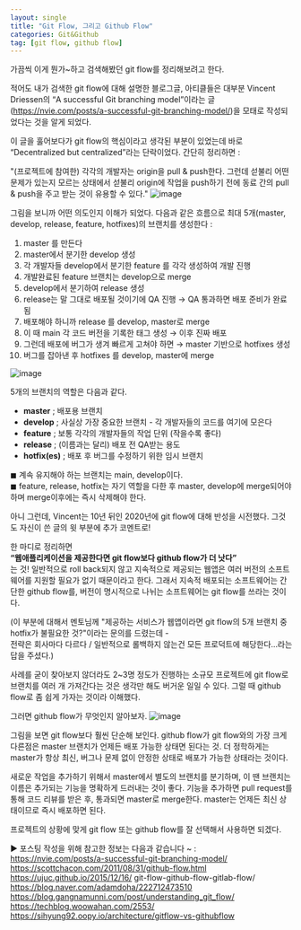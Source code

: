 ```yaml
---
layout: single
title: "Git Flow, 그리고 Github Flow"
categories: Git&Github
tag: [git flow, github flow]
---
```


가끔씩 이게 뭔가~하고 검색해봤던 git flow를 정리해보려고 한다.

적어도 내가 검색한 git flow에 대해 설명한 블로그글, 아티클들은 대부분 Vincent Driessen의 “A successful Git branching model”이라는 글(https://nvie.com/posts/a-successful-git-branching-model/)을 모태로 작성되었다는 것을 알게 되었다.

이 글을 훌어보다가 git flow의 핵심이라고 생각된 부분이 있었는데  바로 “Decentralized but centralized”라는 단락이었다. 간단히 정리하면 :

"(프로젝트에 참여한) 각각의 개발자는 origin을 pull & push한다. 그런데 섣불리 어떤 문제가 있는지 모르는 상태에서 섣불리 origin에 작업을 push하기 전에 동료 간의 pull & push을 주고 받는 것이 유용할 수 있다."
![image](https://github.com/upqnu/upqnu.github.io/assets/101033614/6f7219bb-3eee-43ef-9315-f17cdd568d20)

그림을 보니까 어떤 의도인지 이해가 되었다. 다음과 같은 흐름으로 최대 5개(master, develop, release, feature, hotfixes)의 브랜치를 생성한다 :

1. master 를 만든다
2. master에서 분기한 develop 생성
3. 각 개발자들 develop에서 분기한 feature 를 각각 생성하여 개발 진행
4. 개발완료된 feature 브랜치는 develop으로 merge
5. develop에서 분기하여 release 생성
6. release는 말 그대로 배포될 것이기에 QA 진행 → QA 통과하면 배포 준비가 완료됨
7. 배포해야 하니까 release 를 develop, master로 merge
8. 이 때 main 각 코드 버전을 기록한 태그 생성 → 이후 진짜 배포
9. 그런데 배포에 버그가 생겨 빠르게 고쳐야 하면 → master 기반으로 hotfixes 생성
10. 버그를 잡아낸 후 hotfixes 를 develop, master에 merge

![image](https://github.com/upqnu/upqnu.github.io/assets/101033614/66d75eeb-7f0a-4f1d-b3fc-c55154626cc3)

5개의 브랜치의 역할은 다음과 같다.

- **master** ; 배포용 브랜치
- **develop** ; 사실상 가장 중요한 브랜치 - 각 개발자들의 코드를 여기에 모은다
- **feature** ; 보통 각각의 개발자들의 작업 단위 (작을수록 좋다)
- **release** ; (이름과는 달리) 배포 전 QA받는 용도
- **hotfix(es)** ; 배포 후 버그를 수정하기 위한 임시 브랜치
  
◼︎ 계속 유지해야 하는 브랜치는 main, develop이다.  
◼︎ feature, release, hotfix는 자기 역할을 다한 후 master, develop에 merge되어야 하며 merge이후에는 즉시 삭제해야 한다.
  
아니 그런데, Vincent는 10년 뒤인 2020년에 git flow에 대해 반성을 시전했다. 그것도 자신이 쓴 글의 윗 부분에 추가 코멘트로!

한 마디로 정리하면  
**“웹애플리케이션을 제공한다면 git flow보다 github flow가 더 낫다”**  
는 것! 일반적으로 roll back되지 않고 지속적으로 제공되는 웹앱은 여러 버전의 소프트웨어를 지원할 필요가 없기 때문이라고 한다. 그래서 지속적 배포되는 소프트웨어는 간단한 github flow를, 버전이 명시적으로 나뉘는 소프트웨어는 git flow를 쓰라는 것이다.

(이 부분에 대해서 멘토님께 "제공하는 서비스가 웹앱이라면 git flow의 5개 브랜치 중 hotfix가 불필요한 것?"이라는 문의를 드렸는데 -  
전략은 회사마다 다르다 / 일반적으로 롤백하지 않는건 모든 프로덕트에 해당한다...라는 답을 주셨다.)

사례를 굳이 찾아보지 않더라도 2~3명 정도가 진행하는 소규모 프로젝트에 git flow로 브랜치를 여러 개 가져간다는 것은 생각만 해도 버거운 일일 수 있다. 그럴 때 github flow로 좀 쉽게 가자는 것이라 이해했다.

그러면 github flow가 무엇인지 알아보자.
![image](https://github.com/upqnu/upqnu.github.io/assets/101033614/831eeb1a-f16b-4d1c-9f6d-5a1e2e66a830)

그림을 보면 git flow보다 훨씬 단순해 보인다. github flow가 git flow와의 가장 크게 다른점은 master 브랜치가 언제든 배포 가능한 상태면 된다는 것. 더 정학하게는 master가 항상 최신, 버그나 문제 없이 안정한 상태로 배포가 가능한 상태라는 것이다.
  
새로운 작업을 추가하기 위해서 master에서 별도의 브랜치를 분기하며, 이 땐 브랜치는 이름은 추가되는 기능을 명확하게 드러내는 것이 좋다. 기능을 추가하면 pull request를 통해 코드 리뷰를 받은 후, 통과되면 master로 merge한다. master는 언제든 최신 상태이므로 즉시 배포하면 된다.
  
프로젝트의 상황에 맞게 git flow 또는 github flow를 잘 선택해서 사용하면 되겠다.
  
  
▶︎ 포스팅 작성을 위해 참고한 정보는 다음과 같습니다 ~ :
https://nvie.com/posts/a-successful-git-branching-model/  
https://scottchacon.com/2011/08/31/github-flow.html  
https://ujuc.github.io/2015/12/16/  git-flow-github-flow-gitlab-flow/  
https://blog.naver.com/adamdoha/222712473510  
https://blog.gangnamunni.com/post/understanding_git_flow/  
https://techblog.woowahan.com/2553/  
https://sihyung92.oopy.io/architecture/gitflow-vs-githubflow  
  